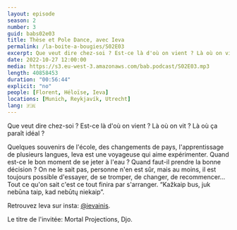 ```yaml
---
layout: episode
season: 2
number: 3
guid: babs02e03
title: Thèse et Pole Dance, avec Ieva
permalink: /la-boite-a-bougies/S02E03
excerpt: Que veut dire chez-soi ? Est-ce là d'où on vient ? Là où on vit ? Là où ça paraît idéal ?
date: 2022-10-27 12:00:00
media: https://s3.eu-west-3.amazonaws.com/bab.podcast/S02E03.mp3
length: 40858453
duration: "00:56:44"
explicit: "no"
people: [Florent, Héloïse, Ieva]
locations: [Munich, Reykjavík, Utrecht]
lang: 🇫🇷
---
```


Que veut dire chez-soi ? Est-ce là d'où on vient ? Là où on vit ? Là où ça paraît idéal ?

Quelques souvenirs de l'école, des changements de pays, l'apprentissage de plusieurs langues, Ieva est une voyageuse qui aime expérimenter. Quand est-ce le bon moment de se jeter à l'eau ? Quand faut-il prendre la bonne décision ? On ne le sait pas, personne n'en est sûr, mais au moins, il est toujours possible d'essayer, de se tromper, de changer, de recommencer...
Tout ce qu'on sait c'est ce tout finira par s'arranger. “Kažkaip bus, juk nebūna taip, kad nebūtų niekaip”.

Retrouvez Ieva sur insta: [@ievainis](https://instagram.com/ievainis).

Le titre de l'invitée: Mortal Projections, Djo.